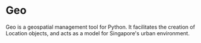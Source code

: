 # Geo

Geo is a geospatial management tool for Python. It facilitates the creation of Location objects, and acts as a model for Singapore's urban environment.
